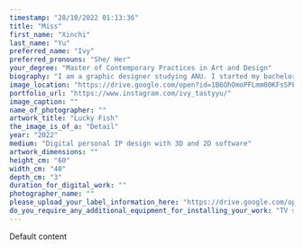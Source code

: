 ```yaml
---
timestamp: "28/10/2022 01:13:36"
title: "Miss"
first_name: "Xinchi"
last_name: "Yu"
preferred_name: "Ivy"
preferred_pronouns: "She/ Her"
your_degree: "Master of Contemporary Practices in Art and Design"
biography: "I am a graphic designer studying ANU. I started my bachelor degree on 2017. During my studying, my foundation courses focused on basic graphic designing skills, including designing principles and computer software skills. And I also tried multi-disciplinary things e.g. furniture, gold and silver smithing, laser cutting. I'm continuing trying new techniques that better help my creation. And I started thinking about the engagement with audiences like a commercial artist. I'm using I want my artworks to be seen rather than understood by myself only."
image_location: "https://drive.google.com/open?id=1B6OhOmoPFLmm00KFsSPF0gutsXEMrwh0"
portfolio_url: "https://www.instagram.com/ivy_tastyyu/"
image_caption: ""
name_of_photographer: ""
artwork_title: "Lucky Fish"
the_image_is_of_a: "Detail"
year: "2022"
medium: "Digital personal IP design with 3D and 2D software"
artwork_dimensions: ""
height_cm: "60"
width_cm: "40"
depth_cm: "3"
duration_for_digital_work: ""
photographer_name: ""
please_upload_your_label_information_here: "https://drive.google.com/open?id=1EK1cVV5l819ssdRqn0dcYfz_9t5FyVkB"
do_you_require_any_additional_equipment_for_installing_your_work: "TV screen, Please give me an iPad of equipemnt with screen for displaying"
---
```


Default content